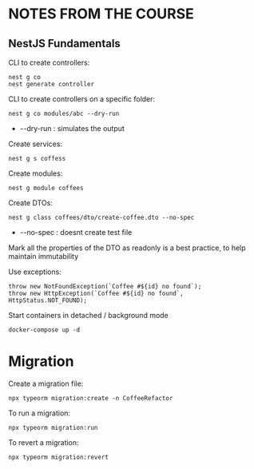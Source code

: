 # NOTES FROM THE COURSE
## NestJS Fundamentals


CLI to create controllers:
```
nest g co
nest generate controller
```

CLI to create controllers on a specific folder:
```
nest g co modules/abc --dry-run
```
* --dry-run : simulates the output

Create services:
```
nest g s coffess
```

Create modules:
```
nest g module coffees
```

Create DTOs:
```
nest g class coffees/dto/create-coffee.dto --no-spec
```
* --no-spec : doesnt create test file

Mark all the properties of the DTO as readonly is a best practice, to help maintain immutability

Use exceptions:
```
throw new NotFoundException(`Coffee #${id} no found`);
throw new HttpException(`Coffee #${id} no found`, HttpStatus.NOT_FOUND);
```

Start containers in detached / background mode
```
docker-compose up -d
```


# Migration

Create a migration file:
```
npx typeorm migration:create -n CoffeeRefactor
```

To run a migration:
```
npx typeorm migration:run 
```

To revert a migration:
```
npx typeorm migration:revert
```